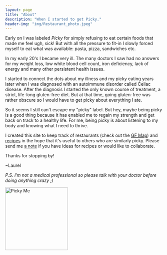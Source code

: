 ```yaml
---
layout: page
title: "About"
description: "When I started to get Picky."
header-img: "img/Restaurant_photo.jpeg"
---
```


Early on I was labeled _Picky_ for simply refusing to eat certain foods that made me feel ugh, sick! But with all the pressure to fit-in I slowly forced myself to eat what was available: pasta, pizza, sandwiches etc.


In my early 20's I became very ill. The many doctors I saw had no answers for my weight loss, low white blood cell count, iron deficiency, lack of energy and many other persistent health issues.


I started to connect the dots about my illness and my picky eating years later when I was diagnosed with an  autoimmune disorder called Celiac disease. After the diagnosis I started the only known course of treatment, a strict, life-long gluten-free diet. But at that time, going gluten-free was rather obscure so I would have to get picky about everything I ate.


So it seems I still can't escape my "picky" label. But hey, maybe being picky is a good thing because it has enabled me to regain my strength and get back on track to a healthy life. For me, being picky is about listening to my body and knowing what I need to thrive.


I created this site to keep track of restaurants (check out the [GF Map](http://getpicky.co/map/)) and [recipes](http://getpicky.co/recipes/) in the hope that it's useful to others who are similarly picky. Please send me [a note](http://getpicky.co/contact/) if you have ideas for recipes or would like to collaborate.


Thanks for stopping by!

~Laurel

_P.S. I’m not a medical professional so please talk with your doctor before doing anything crazy ;)_

<script type="text/javascript" src="//s3.amazonaws.com/downloads.mailchimp.com/js/signup-forms/popup/embed.js" data-dojo-config="usePlainJson: true, isDebug: false"></script><script type="text/javascript">require(["mojo/signup-forms/Loader"], function(L) { L.start({"baseUrl":"mc.us12.list-manage.com","uuid":"ca18c7e1dbb150e3d2379e65e","lid":"000d7225ee"}) })</script>

<img src="{{site.baseurl}}/img/meSquared.jpg" class="img-responsive center-block img-circle" alt="Picky Me" style= "width: 200px; height: 200px" >

